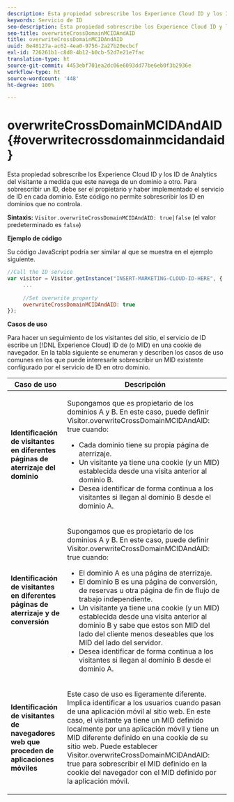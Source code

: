 ```yaml
---
description: Esta propiedad sobrescribe los Experience Cloud ID y los ID de Analytics del visitante a medida que este navega de un dominio a otro. Para sobrescribir un ID, debe ser el propietario y haber implementado el servicio de ID en cada dominio. Este código no permite sobrescribir los ID en dominios que no controla.
keywords: Servicio de ID
seo-description: Esta propiedad sobrescribe los Experience Cloud ID y los ID de Analytics del visitante a medida que este navega de un dominio a otro. Para sobrescribir un ID, debe ser el propietario y haber implementado el servicio de ID en cada dominio. Este código no permite sobrescribir los ID en dominios que no controla.
seo-title: overwriteCrossDomainMCIDAndAID
title: overwriteCrossDomainMCIDAndAID
uuid: 8e48127a-ac62-4ea0-9756-2a27b20ecbcf
exl-id: 726261b1-c8d0-4b12-b0cb-52d7e21e7fac
translation-type: ht
source-git-commit: 4453ebf701ea2dc06e6093dd77be6eb0f3b2936e
workflow-type: ht
source-wordcount: '448'
ht-degree: 100%

---
```


# overwriteCrossDomainMCIDAndAID {#overwritecrossdomainmcidandaid}

Esta propiedad sobrescribe los Experience Cloud ID y los ID de Analytics del visitante a medida que este navega de un dominio a otro. Para sobrescribir un ID, debe ser el propietario y haber implementado el servicio de ID en cada dominio. Este código no permite sobrescribir los ID en dominios que no controla.

**Sintaxis:** `Visitor.overwriteCrossDomainMCIDAndAID: true|false` (el valor predeterminado es `false`)

**Ejemplo de código**

Su código JavaScript podría ser similar al que se muestra en el ejemplo siguiente.

```js
//Call the ID service 
var visitor = Visitor.getInstance("INSERT-MARKETING-CLOUD-ID-HERE", { 
     ... 
 
     //Set overwrite property 
     overwriteCrossDomainMCIDAndAID: true 
}); 
```

**Casos de uso**

Para hacer un seguimiento de los visitantes del sitio, el servicio de ID escribe un [!DNL Experience Cloud] ID de (o MID) en una cookie de navegador. En la tabla siguiente se enumeran y describen los casos de uso comunes en los que puede interesarle sobrescribir un MID existente configurado por el servicio de ID en otro dominio.

<table id="table_FC1AF6551D6646E0BF1C4FB7C1316EBB"> 
 <thead> 
  <tr> 
   <th colname="col1" class="entry"> Caso de uso </th> 
   <th colname="col2" class="entry"> Descripción </th> 
  </tr> 
 </thead>
 <tbody> 
  <tr> 
   <td colname="col1"> <p> <b>Identificación de visitantes en diferentes páginas de aterrizaje del dominio</b> </p> </td> 
   <td colname="col2"> <p>Supongamos que es propietario de los dominios A y B. En este caso, puede definir <span class="codeph">Visitor.overwriteCrossDomainMCIDAndAID: true</span> cuando: </p> <p> 
     <ul id="ul_FB4704BFE7134F1688E34BF1A36627B7"> 
      <li id="li_FF71FD1FB9DD4702B675A140FAD2B481">Cada dominio tiene su propia página de aterrizaje. </li> 
      <li id="li_78F75469D32D473B93148B46D35E67F1">Un visitante ya tiene una cookie (y un MID) establecida desde una visita anterior al dominio B. </li> 
      <li id="li_305CE5138EEB43D3BF9CE38D1E7FFA04">Desea identificar de forma continua a los visitantes si llegan al dominio B desde el dominio A. </li> 
     </ul> </p> </td> 
  </tr> 
  <tr> 
   <td colname="col1"> <p> <b>Identificación de visitantes en diferentes páginas de aterrizaje y de conversión</b> </p> </td> 
   <td colname="col2"> <p>Supongamos que es propietario de los dominios A y B. En este caso, puede definir <span class="codeph">Visitor.overwriteCrossDomainMCIDAndAID: true</span> cuando: </p> 
    <ul id="ul_7BEBFD523A2F47AFB6963536E43692D0"> 
     <li id="li_71586080489340E2A6C0B263F231E3DE">El dominio A es una página de aterrizaje. </li> 
     <li id="li_4E3D3CB380EE4F1BAC4CD752194AE8DE">El dominio B es una página de conversión, de reservas u otra página de fin de flujo de trabajo independiente. </li> 
     <li id="li_FB393B16CFAC4D2D9B2328EBA4573C1A">Un visitante ya tiene una cookie (y un MID) establecida desde una visita anterior al dominio B y sabe que estos son MID del lado del cliente menos deseables que los MID del lado del servidor. </li> 
     <li id="li_36FC138530A4476A995C0F9FD73C41DE">Desea identificar de forma continua a los visitantes si llegan al dominio B desde el dominio A. </li> 
    </ul> </td> 
  </tr> 
  <tr> 
   <td colname="col1"> <p> <b>Identificación de visitantes de navegadores web que proceden de aplicaciones móviles</b> </p> </td> 
   <td colname="col2"> <p>Este caso de uso es ligeramente diferente. Implica identificar a los usuarios cuando pasan de una aplicación móvil al sitio web. En este caso, el visitante ya tiene un MID definido localmente por una aplicación móvil y tiene un MID diferente definido en una cookie de su sitio web. Puede establecer <span class="codeph">Visitor.overwriteCrossDomainMCIDAndAID: true</span> para sobrescribir el MID definido en la cookie del navegador con el MID definido por la aplicación móvil. </p> </td> 
  </tr> 
 </tbody> 
</table>
